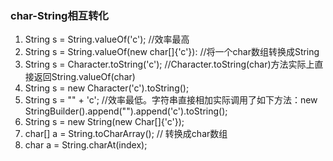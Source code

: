 ### char-String相互转化
1. String s = String.valueOf('c');   //效率最高
2. String s = String.valueOf(new char[]{'c'}):  //将一个char数组转换成String
3. String s = Character.toString('c'); //Character.toString(char)方法实际上直接返回String.valueOf(char)
4. String s = new Character('c').toString();
5. String s = "" + 'c'; //效率最低。字符串直接相加实际调用了如下方法：new StringBuilder().append("").append('c').toString();
6. String s = new String(new Char[]{'c'});
7. char[] a = String.toCharArray(); // 转换成char数组
8. char a = String.charAt(index); 
